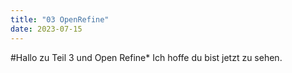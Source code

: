 ```yaml
---
title: "03 OpenRefine"
date: 2023-07-15
---
```

#Hallo zu Teil 3 und Open Refine* Ich hoffe du bist jetzt zu sehen.
